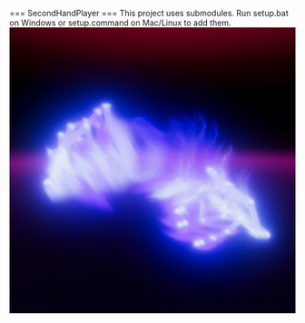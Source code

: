 === SecondHandPlayer ===
This project uses submodules. Run setup.bat on Windows or setup.command on Mac/Linux to add them.<br>
<img src="./docs/images/cover.jpg">